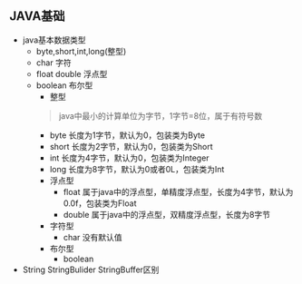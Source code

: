 ## JAVA基础
- java基本数据类型
  - byte,short,int,long(整型)
  - char 字符
  - float double 浮点型
  - boolean 布尔型
    - 整型 
    > java中最小的计算单位为字节，1字节=8位，属于有符号数
      - byte 长度为1字节，默认为0，包装类为Byte
      - short 长度为2字节，默认为0，包装类为Short
      - int 长度为4字节，默认为0，包装类为Integer
      - long 长度为8字节，默认为0或者0L，包装类为Int
    - 浮点型
      - float 属于java中的浮点型，单精度浮点型，长度为4字节，默认为0.0f，包装类为Float
      - double 属于java中的浮点型，双精度浮点型，长度为8字节
    - 字符型
      - char 没有默认值
    - 布尔型
      - boolean
- String StringBulider StringBuffer区别

